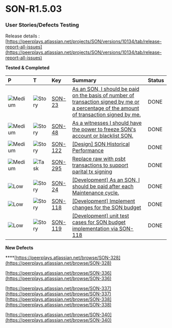 # SON-R1.5.03

### **User Stories/Defects Testing** <a id="SON-FEB18-FEB28-Peerplays-Release0.3Build2-UserStories/DefectsTesting"></a>

Release details : [https://peerplays.atlassian.net/projects/SON/versions/10134/tab/release-report-all-issues](https://peerplays.atlassian.net/projects/SON/versions/10134/tab/release-report-all-issues)

**Tested & Completed**

| P | T | Key | Summary | Status |
| :--- | :--- | :--- | :--- | :--- |
| ![Medium](https://peerplays.atlassian.net/images/icons/priorities/medium.svg) | ![Story](https://peerplays.atlassian.net/secure/viewavatar?size=medium&avatarId=10315&avatarType=issuetype) | [SON-23](https://peerplays.atlassian.net/browse/SON-23) | [As an SON, I should be paid on the basis of number of transaction signed by me or a percentage of the amount of transaction signed by me.](https://peerplays.atlassian.net/browse/SON-23) | DONE |
| ![Medium](https://peerplays.atlassian.net/images/icons/priorities/medium.svg) | ![Story](https://peerplays.atlassian.net/secure/viewavatar?size=medium&avatarId=10315&avatarType=issuetype) | [SON-48](https://peerplays.atlassian.net/browse/SON-48) | [As a witnesses I should have the power to freeze SON's account or blacklist SON.](https://peerplays.atlassian.net/browse/SON-48) | DONE |
| ![Medium](https://peerplays.atlassian.net/images/icons/priorities/medium.svg) | ![Story](https://peerplays.atlassian.net/secure/viewavatar?size=medium&avatarId=10315&avatarType=issuetype) | [SON-122](https://peerplays.atlassian.net/browse/SON-122) | [\[Design\] SON Historical Performance](https://peerplays.atlassian.net/browse/SON-122) | DONE |
| ![Medium](https://peerplays.atlassian.net/images/icons/priorities/medium.svg) | ![Task](https://peerplays.atlassian.net/secure/viewavatar?size=medium&avatarId=10318&avatarType=issuetype) | [SON-295](https://peerplays.atlassian.net/browse/SON-295) | [Replace raw with psbt transactions to support parital tx signing](https://peerplays.atlassian.net/browse/SON-295) | DONE |
| ![Low](https://peerplays.atlassian.net/images/icons/priorities/low.svg) | ![Story](https://peerplays.atlassian.net/secure/viewavatar?size=medium&avatarId=10315&avatarType=issuetype) | [SON-24](https://peerplays.atlassian.net/browse/SON-24) | [\[Development\] As an SON, I should be paid after each Maintenance cycle.](https://peerplays.atlassian.net/browse/SON-24) | DONE |
| ![Low](https://peerplays.atlassian.net/images/icons/priorities/low.svg) | ![Story](https://peerplays.atlassian.net/secure/viewavatar?size=medium&avatarId=10315&avatarType=issuetype) | [SON-118](https://peerplays.atlassian.net/browse/SON-118) | [\[Development\] Implement changes for the SON budget](https://peerplays.atlassian.net/browse/SON-118) | DONE |
| ![Low](https://peerplays.atlassian.net/images/icons/priorities/low.svg) | ![Story](https://peerplays.atlassian.net/secure/viewavatar?size=medium&avatarId=10315&avatarType=issuetype) | [SON-119](https://peerplays.atlassian.net/browse/SON-119) | [\[Development\] unit test cases for SON budget implementation via SON-118](https://peerplays.atlassian.net/browse/SON-119) | DONE |

**New Defects**

\*\*\*\*[https://peerplays.atlassian.net/browse/SON-328](https://peerplays.atlassian.net/browse/SON-328)

[https://peerplays.atlassian.net/browse/SON-336](https://peerplays.atlassian.net/browse/SON-336)

[https://peerplays.atlassian.net/browse/SON-337](https://peerplays.atlassian.net/browse/SON-337)  
[https://peerplays.atlassian.net/browse/SON-338](https://peerplays.atlassian.net/browse/SON-338)

[https://peerplays.atlassian.net/browse/SON-340](https://peerplays.atlassian.net/browse/SON-340)

